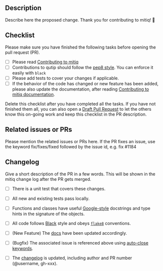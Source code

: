 Description
-----------
Describe here the proposed change. Thank you for contributing to mitiq! 🙂


Checklist
-----------
Please make sure you have finished the following tasks before opening the pull request (PR).

- [ ] Please read [Contributing to mitiq](https://github.com/unitaryfund/mitiq/blob/master/CONTRIBUTING.md)
- [ ] Contributions to qutip should follow the [pep8 style](https://www.python.org/dev/peps/pep-0008/). You can enforce it easily with `black`
- [ ] Please add tests to cover your changes if applicable.
- [ ] If the behavior of the code has changed or new feature has been added, please also update the documentation, after reading [Contributing to mitiq documentation](https://github.com/unitaryfund/mitiq/blob/master/docs/README-docs.md).

Delete this checklist after you have completed all the tasks. If you have not finished them all, you can also open a [Draft Pull Request](https://github.blog/2019-02-14-introducing-draft-pull-requests/) to let the others know this on-going work and keep this checklist in the PR description.


Related issues or PRs
---------------------
Please mention the related issues or PRs here. If the PR fixes an issue, use the keyword fix/fixes/fixed followed by the issue id, e.g. fix #1184

Changelog
---------
Give a short description of the PR in a few words. This will be shown in the mitiq change log after the PR gets merged.


- [ ] There is a unit test that covers these changes.
- [ ] All new and existing tests pass locally.
- [ ] Functions and classes have useful [Google-style][google] docstrings and type hints in the signature of the objects.
- [ ] All code follows [Black][black] style and obeys [`flake8`][flake8] conventions.
- [ ] (New Feature) The [docs][docs] have been updated accordingly.
- [ ] (Bugfix) The associated issue is referenced above using [auto-close keywords][auto-close].
- [ ] The [changelog][changelog] is updated, including author and PR number (@username, gh-xxx).


[auto-close]: https://help.github.com/en/articles/closing-issues-using-keywords
[black]: https://black.readthedocs.io/en/stable/index.html
[changelog]: https://github.com/unitaryfund/mitiq/blob/master/CHANGELOG.md
[contributing]: https://github.com/unitaryfund/mitiq/blob/master/CONTRIBUTING.md
[docs]: https://github.com/unitaryfund/mitiq/blob/master/docs/source/
[flake8]: http://flake8.pycqa.org
[pep-484]: https://www.python.org/dev/peps/pep-0484/
[google]: https://sphinxcontrib-napoleon.readthedocs.io/en/latest/example_google.html